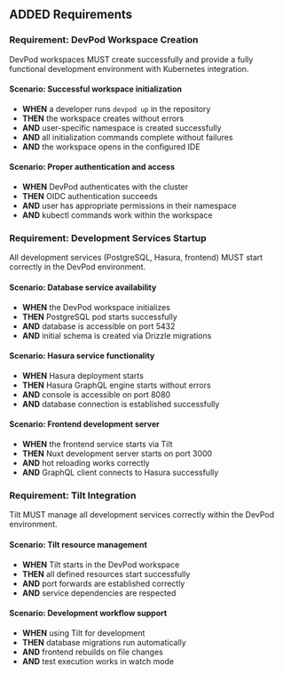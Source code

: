 ## ADDED Requirements

### Requirement: DevPod Workspace Creation
DevPod workspaces MUST create successfully and provide a fully functional development environment with Kubernetes integration.

#### Scenario: Successful workspace initialization
- **WHEN** a developer runs `devpod up` in the repository
- **THEN** the workspace creates without errors
- **AND** user-specific namespace is created successfully
- **AND** all initialization commands complete without failures
- **AND** the workspace opens in the configured IDE

#### Scenario: Proper authentication and access
- **WHEN** DevPod authenticates with the cluster
- **THEN** OIDC authentication succeeds
- **AND** user has appropriate permissions in their namespace
- **AND** kubectl commands work within the workspace

### Requirement: Development Services Startup
All development services (PostgreSQL, Hasura, frontend) MUST start correctly in the DevPod environment.

#### Scenario: Database service availability
- **WHEN** the DevPod workspace initializes
- **THEN** PostgreSQL pod starts successfully
- **AND** database is accessible on port 5432
- **AND** initial schema is created via Drizzle migrations

#### Scenario: Hasura service functionality
- **WHEN** Hasura deployment starts
- **THEN** Hasura GraphQL engine starts without errors
- **AND** console is accessible on port 8080
- **AND** database connection is established successfully

#### Scenario: Frontend development server
- **WHEN** the frontend service starts via Tilt
- **THEN** Nuxt development server starts on port 3000
- **AND** hot reloading works correctly
- **AND** GraphQL client connects to Hasura successfully

### Requirement: Tilt Integration
Tilt MUST manage all development services correctly within the DevPod environment.

#### Scenario: Tilt resource management
- **WHEN** Tilt starts in the DevPod workspace
- **THEN** all defined resources start successfully
- **AND** port forwards are established correctly
- **AND** service dependencies are respected

#### Scenario: Development workflow support
- **WHEN** using Tilt for development
- **THEN** database migrations run automatically
- **AND** frontend rebuilds on file changes
- **AND** test execution works in watch mode